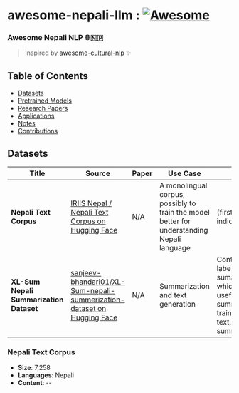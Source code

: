 # awesome-nepali-llm : [![Awesome](https://awesome.re/badge-flat.svg)](https://awesome.re)

### Awesome Nepali NLP 🌐🇳🇵

> Inspired by [awesome-cultural-nlp](https://github.com/simran-khanuja/awesome-cultural-nlp) ✨

## Table of Contents
- [Datasets](#datasets)
- [Pretrained Models](#pretrained-models)
- [Research Papers](#research-papers)
- [Applications](#applications)
- [Notes](#applications)
- [Contributions](#contributions)

## Datasets

| Title | Source | Paper | Use Case | Notes |
|-------|--------|-------|------|----------|
| **Nepali Text Corpus** | [IRIIS Nepal / Nepali Text Corpus on Hugging Face](https://huggingface.co/datasets/IRIISNEPAL/Nepali-Text-Corpus) | N/A | A monolingual corpus, possibly to train the model better for understanding Nepali language| (first step for indic models)
| **XL-Sum Nepali Summarization Dataset** | [sanjeev-bhandari01/XL-Sum-nepali-summerization-dataset on Hugging Face](https://huggingface.co/datasets/sanjeev-bhandari01/XLSum-nepali-summerization-dataset) | N/A   | Summarization and text generation          | Contains labeled sumamry data which is useful for summarization training (title, text, summary) |

### Nepali Text Corpus
- **Size**: 7,258
- **Languages**: Nepali
- **Content**:  --
